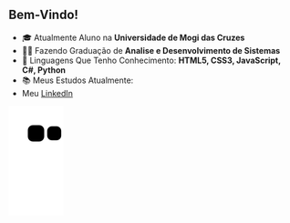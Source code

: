 ## Bem-Vindo!

- 🎓 Atualmente Aluno na **Universidade de Mogi das Cruzes**
- 👨‍🎓 Fazendo Graduação de **Analise e Desenvolvimento de Sistemas**
- 📕 Linguagens Que Tenho Conhecimento: **HTML5, CSS3, JavaScript, C#, Python**
- 📚 Meus Estudos Atualmente:
- Meu <a href="https://www.linkedin.com/in/lucas-santos-191577202/">LinkedIn</a> 

![Snake animation](https://github.com/Scrooley/Scrooley/blob/output/github-contribution-grid-snake.svg)
